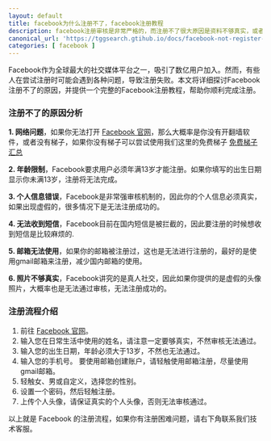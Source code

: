 ```yaml
---
layout: default
title: facebook为什么注册不了，facebook注册教程
description: facebook注册审核是非常严格的，而注册不了很大原因是资料不够真实，或者注册的时候没办法收到短信验证导致的，这篇文章就教大家如何成功的注册Facebook
canonical_url: 'https://tggsearch.gtihub.io/docs/facebook-not-register-again.html'
categories: [ facebook ]
---
```

Facebook作为全球最大的社交媒体平台之一，吸引了数亿用户加入。然而，有些人在尝试注册时可能会遇到各种问题，导致注册失败。本文将详细探讨Facebook注册不了的原因，并提供一个完整的Facebook注册教程，帮助你顺利完成注册。

### 注册不了的原因分析

**1. 网络问题**，如果你无法打开 [Facebook 官网](./302.html?https://facebook.com)，那么大概率是你没有开翻墙软件，或者没有梯子，如果你没有梯子可以尝试使用我们这里的免费梯子 [免费梯子汇总](./vpn-kl.html)

**2. 年龄限制**，Facebook要求用户必须年满13岁才能注册。如果你填写的出生日期显示你未满13岁，注册将无法完成。

**3. 个人信息错误**，Facebook是非常强审核机制的，因此你的个人信息必须真实，如果出现虚假的，很多情况下是无法注册成功的。

**4. 无法收到短信**，Facebook目前在国内短信是被拦截的，因此要注册的时候想收到短信是比较麻烦的.

**5. 邮箱无法使用**，如果你的邮箱被注册过，这也是无法进行注册的，最好的是使用gmail邮箱来注册，减少国内邮箱的使用。

**6. 照片不够真实**，Facebook讲究的是真人社交，因此如果你提供的是虚假的头像照片，大概率也是无法通过审核，无法注册成功的。

### 注册流程介绍
1. 前往 [Facebook 官网](./302.html?https://facebook.com)。
2. 输入您在日常生活中使用的姓名，请注意一定要够真实，不然审核无法通过。
3. 输入您的出生日期，年龄必须大于13岁，不然也无法通过。
4. 输入您的手机号。 要使用邮箱创建账户，请轻触使用邮箱注册，尽量使用 gmail邮箱。
5. 轻触女、男或自定义，选择您的性别。
6. 设置一个密码，然后轻触注册。
7. 上传个人头像，请保证真实的个人头像，否则无法审核通过。

以上就是 Facebook 的注册流程，如果你有注册困难问题，请右下角联系我们技术客服。
